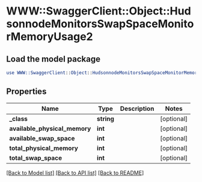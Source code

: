 # WWW::SwaggerClient::Object::HudsonnodeMonitorsSwapSpaceMonitorMemoryUsage2

## Load the model package
```perl
use WWW::SwaggerClient::Object::HudsonnodeMonitorsSwapSpaceMonitorMemoryUsage2;
```

## Properties
Name | Type | Description | Notes
------------ | ------------- | ------------- | -------------
**_class** | **string** |  | [optional] 
**available_physical_memory** | **int** |  | [optional] 
**available_swap_space** | **int** |  | [optional] 
**total_physical_memory** | **int** |  | [optional] 
**total_swap_space** | **int** |  | [optional] 

[[Back to Model list]](../README.md#documentation-for-models) [[Back to API list]](../README.md#documentation-for-api-endpoints) [[Back to README]](../README.md)


